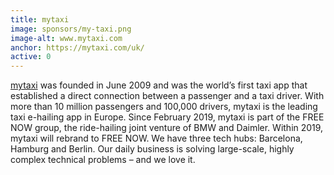 ```yaml
---
title: mytaxi
image: sponsors/my-taxi.png
image-alt: www.mytaxi.com
anchor: https://mytaxi.com/uk/
active: 0
---
```

<a href="https://mytaxi.com/uk/" target="_blank">mytaxi</a> was founded in June 2009 and was the world’s first taxi app that established a direct connection between a passenger and a taxi driver. With more than 10 million passengers and 100,000 drivers, mytaxi is the leading taxi e-hailing app in Europe. Since February 2019, mytaxi is part of the FREE NOW group, the ride-hailing joint venture of BMW and Daimler. Within 2019, mytaxi will rebrand to FREE NOW. We have three tech hubs: Barcelona, Hamburg and Berlin. Our daily business is solving large-scale, highly complex technical problems – and we love it.
